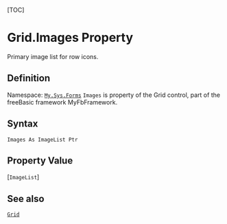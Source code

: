 [TOC]
# Grid.Images Property
Primary image list for row icons.
## Definition
Namespace: [`My.Sys.Forms`](My.Sys.Forms.md)
`Images` is property of the Grid control, part of the freeBasic framework MyFbFramework.
## Syntax
```freeBasic
Images As ImageList Ptr
```
## Property Value
[`ImageList`]
## See also
[`Grid`](Grid.md)
